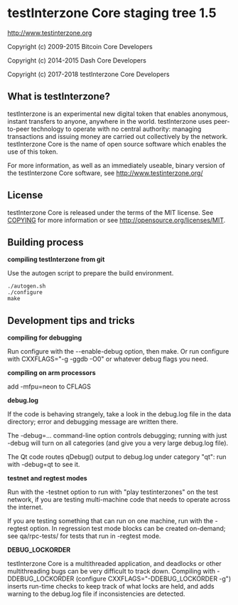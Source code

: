 testInterzone Core staging tree 1.5
===============================

http://www.testinterzone.org

Copyright (c) 2009-2015 Bitcoin Core Developers

Copyright (c) 2014-2015 Dash Core Developers

Copyright (c) 2017-2018 testInterzone Core Developers



What is testInterzone?
-----------------

testInterzone is an experimental new digital token that enables anonymous, instant
transfers to anyone, anywhere in the world. testInterzone uses peer-to-peer technology
to operate with no central authority: managing transactions and issuing money
are carried out collectively by the network. testInterzone Core is the name of open
source software which enables the use of this token.

For more information, as well as an immediately useable, binary version of
the testInterzone Core software, see http://www.testinterzone.org/


License
-------

testInterzone Core is released under the terms of the MIT license. See [COPYING](COPYING) for more
information or see http://opensource.org/licenses/MIT.


Building process
-----------------

**compiling testInterzone from git**

Use the autogen script to prepare the build environment.

    ./autogen.sh
    ./configure
    make


Development tips and tricks
---------------------------

**compiling for debugging**

Run configure with the --enable-debug option, then make. Or run configure with
CXXFLAGS="-g -ggdb -O0" or whatever debug flags you need.

**compiling on arm processors** 

add -mfpu=neon to CFLAGS

**debug.log**

If the code is behaving strangely, take a look in the debug.log file in the data directory;
error and debugging message are written there.

The -debug=... command-line option controls debugging; running with just -debug will turn
on all categories (and give you a very large debug.log file).

The Qt code routes qDebug() output to debug.log under category "qt": run with -debug=qt
to see it.

**testnet and regtest modes**

Run with the -testnet option to run with "play testinterzones" on the test network, if you
are testing multi-machine code that needs to operate across the internet.

If you are testing something that can run on one machine, run with the -regtest option.
In regression test mode blocks can be created on-demand; see qa/rpc-tests/ for tests
that run in -regtest mode.

**DEBUG_LOCKORDER**

testInterzone Core is a multithreaded application, and deadlocks or other multithreading bugs
can be very difficult to track down. Compiling with -DDEBUG_LOCKORDER (configure
CXXFLAGS="-DDEBUG_LOCKORDER -g") inserts run-time checks to keep track of what locks
are held, and adds warning to the debug.log file if inconsistencies are detected.
